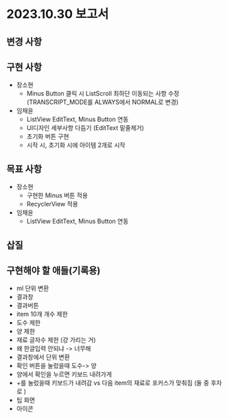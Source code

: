 # 2023.10.30 보고서
## 변경 사항
## 구현 사항
- 장소현
  - Minus Button 클릭 시 ListScroll 최하단 이동되는 사항 수정 (TRANSCRIPT_MODE를 ALWAYS에서 NORMAL로 변경)
- 임채윤
  - ListView EditText, Minus Button 연동
  - UI디자인 세부사항 다듬기 (EditText 밑줄제거)
  - 초기화 버튼 구현
  - 시작 시, 초기화 시에 아이템 2개로 시작
## 목표 사항
- 장소현
  - 구현한 Minus 버튼 적용
  - RecyclerView 적용
- 임채윤
  - ListView EditText, Minus Button 연동
## 삽질

## 구현해야 할 애들(기록용)
- ml 단위 변환  
- 결과창  
- 결과버튼  
- item 10개 개수 제한
- 도수 제한
- 양 제한
- 재료 글자수 제한 (걍 가리는 거)
- 왜 한글입력 안되냐  -> 너무해 
- 결과창에서 단위 변환
- 확인 버튼을 눌렀을때 도수-> 양
- 양에서 확인을 누르면 키보드 내려가게
- +를 눌렀을때 키보드가 내려감 vs 다음 item의 재료로 포커스가 맞춰짐
(둘 중 후자로 )
- 팁 화면
- 아이콘

